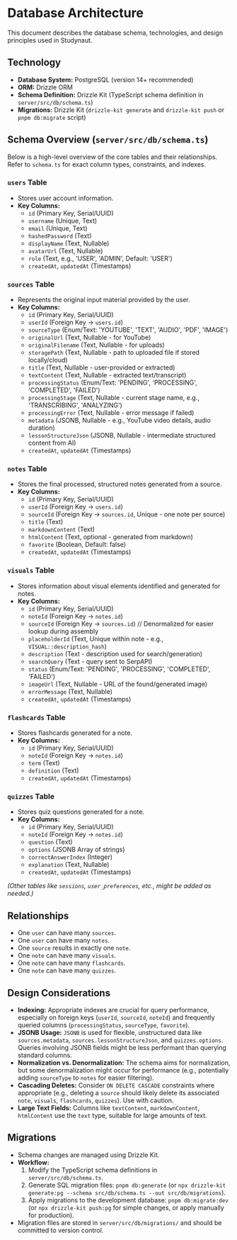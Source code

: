 # Database Architecture

This document describes the database schema, technologies, and design principles used in Studynaut.

## Technology

*   **Database System:** PostgreSQL (version 14+ recommended)
*   **ORM:** Drizzle ORM
*   **Schema Definition:** Drizzle Kit (TypeScript schema definition in `server/src/db/schema.ts`)
*   **Migrations:** Drizzle Kit (`drizzle-kit generate` and `drizzle-kit push` or `pnpm db:migrate` script)

## Schema Overview (`server/src/db/schema.ts`)

Below is a high-level overview of the core tables and their relationships. Refer to `schema.ts` for exact column types, constraints, and indexes.

### `users` Table

*   Stores user account information.
*   **Key Columns:**
    *   `id` (Primary Key, Serial/UUID)
    *   `username` (Unique, Text)
    *   `email` (Unique, Text)
    *   `hashedPassword` (Text)
    *   `displayName` (Text, Nullable)
    *   `avatarUrl` (Text, Nullable)
    *   `role` (Text, e.g., 'USER', 'ADMIN', Default: 'USER')
    *   `createdAt`, `updatedAt` (Timestamps)

### `sources` Table

*   Represents the original input material provided by the user.
*   **Key Columns:**
    *   `id` (Primary Key, Serial/UUID)
    *   `userId` (Foreign Key -> `users.id`)
    *   `sourceType` (Enum/Text: 'YOUTUBE', 'TEXT', 'AUDIO', 'PDF', 'IMAGE')
    *   `originalUrl` (Text, Nullable - for YouTube)
    *   `originalFilename` (Text, Nullable - for uploads)
    *   `storagePath` (Text, Nullable - path to uploaded file if stored locally/cloud)
    *   `title` (Text, Nullable - user-provided or extracted)
    *   `textContent` (Text, Nullable - extracted text/transcript)
    *   `processingStatus` (Enum/Text: 'PENDING', 'PROCESSING', 'COMPLETED', 'FAILED')
    *   `processingStage` (Text, Nullable - current stage name, e.g., 'TRANSCRIBING', 'ANALYZING')
    *   `processingError` (Text, Nullable - error message if failed)
    *   `metadata` (JSONB, Nullable - e.g., YouTube video details, audio duration)
    *   `lessonStructureJson` (JSONB, Nullable - intermediate structured content from AI)
    *   `createdAt`, `updatedAt` (Timestamps)

### `notes` Table

*   Stores the final processed, structured notes generated from a source.
*   **Key Columns:**
    *   `id` (Primary Key, Serial/UUID)
    *   `userId` (Foreign Key -> `users.id`)
    *   `sourceId` (Foreign Key -> `sources.id`, Unique - one note per source)
    *   `title` (Text)
    *   `markdownContent` (Text)
    *   `htmlContent` (Text, optional - generated from markdown)
    *   `favorite` (Boolean, Default: false)
    *   `createdAt`, `updatedAt` (Timestamps)

### `visuals` Table

*   Stores information about visual elements identified and generated for notes.
*   **Key Columns:**
    *   `id` (Primary Key, Serial/UUID)
    *   `noteId` (Foreign Key -> `notes.id`)
    *   `sourceId` (Foreign Key -> `sources.id`) // Denormalized for easier lookup during assembly
    *   `placeholderId` (Text, Unique within note - e.g., `VISUAL::description_hash`)
    *   `description` (Text - description used for search/generation)
    *   `searchQuery` (Text - query sent to SerpAPI)
    *   `status` (Enum/Text: 'PENDING', 'PROCESSING', 'COMPLETED', 'FAILED')
    *   `imageUrl` (Text, Nullable - URL of the found/generated image)
    *   `errorMessage` (Text, Nullable)
    *   `createdAt`, `updatedAt` (Timestamps)

### `flashcards` Table

*   Stores flashcards generated for a note.
*   **Key Columns:**
    *   `id` (Primary Key, Serial/UUID)
    *   `noteId` (Foreign Key -> `notes.id`)
    *   `term` (Text)
    *   `definition` (Text)
    *   `createdAt`, `updatedAt` (Timestamps)

### `quizzes` Table

*   Stores quiz questions generated for a note.
*   **Key Columns:**
    *   `id` (Primary Key, Serial/UUID)
    *   `noteId` (Foreign Key -> `notes.id`)
    *   `question` (Text)
    *   `options` (JSONB Array of strings)
    *   `correctAnswerIndex` (Integer)
    *   `explanation` (Text, Nullable)
    *   `createdAt`, `updatedAt` (Timestamps)

*(Other tables like `sessions`, `user_preferences`, etc., might be added as needed.)*

## Relationships

*   One `user` can have many `sources`.
*   One `user` can have many `notes`.
*   One `source` results in exactly one `note`.
*   One `note` can have many `visuals`.
*   One `note` can have many `flashcards`.
*   One `note` can have many `quizzes`.

## Design Considerations

*   **Indexing:** Appropriate indexes are crucial for query performance, especially on foreign keys (`userId`, `sourceId`, `noteId`) and frequently queried columns (`processingStatus`, `sourceType`, `favorite`).
*   **JSONB Usage:** `JSONB` is used for flexible, unstructured data like `sources.metadata`, `sources.lessonStructureJson`, and `quizzes.options`. Queries involving JSONB fields might be less performant than querying standard columns.
*   **Normalization vs. Denormalization:** The schema aims for normalization, but some denormalization might occur for performance (e.g., potentially adding `sourceType` to `notes` for easier filtering).
*   **Cascading Deletes:** Consider `ON DELETE CASCADE` constraints where appropriate (e.g., deleting a `source` should likely delete its associated `note`, `visuals`, `flashcards`, `quizzes`). Use with caution.
*   **Large Text Fields:** Columns like `textContent`, `markdownContent`, `htmlContent` use the `text` type, suitable for large amounts of text.

## Migrations

*   Schema changes are managed using Drizzle Kit.
*   **Workflow:**
    1.  Modify the TypeScript schema definitions in `server/src/db/schema.ts`.
    2.  Generate SQL migration files: `pnpm db:generate` (or `npx drizzle-kit generate:pg --schema src/db/schema.ts --out src/db/migrations`).
    3.  Apply migrations to the development database: `pnpm db:migrate:dev` (or `npx drizzle-kit push:pg` for simple changes, or apply manually for production).
*   Migration files are stored in `server/src/db/migrations/` and should be committed to version control. 